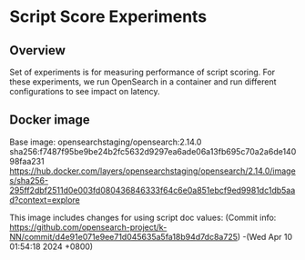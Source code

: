 # Script Score Experiments

## Overview

Set of experiments is for measuring performance of script scoring. For these experiments, we run OpenSearch in a 
container and run different configurations to see impact on latency.

## Docker image

Base image: opensearchstaging/opensearch:2.14.0
sha256:f7487f95be9be24b2fc5632d9297ea6ade06a13fb695c70a2a6de14098faa231
https://hub.docker.com/layers/opensearchstaging/opensearch/2.14.0/images/sha256-295ff2dbf2511d0e003fd080436846333f64c6e0a851ebcf9ed9981dc1db5aad?context=explore

This image includes changes for using script doc values: (Commit info: https://github.com/opensearch-project/k-NN/commit/d4e91e071e9ee71d045635a5fa18b94d7dc8a725) -(Wed Apr 10 01:54:18 2024 +0800)



